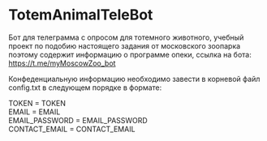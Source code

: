# TotemAnimalTeleBot
Бот для телеграмма с опросом для тотемного животного, учебный проект по подобию настоящего задания от московского зоопарка поэтому содержит информацию о программе опеки, ссылка на бота: https://t.me/myMoscowZoo_bot

Конфеденциальную информацию необходимо завести в корневой файл config.txt в следующем порядке в формате:

TOKEN = TOKEN<br>
EMAIL = EMAIL<br>
EMAIL_PASSWORD = EMAIL_PASSWORD<br>
CONTACT_EMAIL = CONTACT_EMAIL<br>
